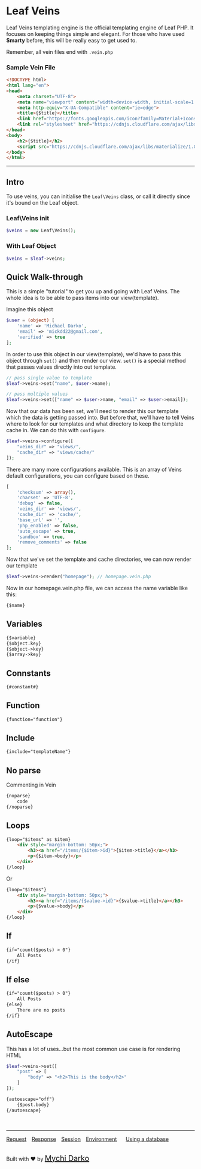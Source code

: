 # Leaf Veins
Leaf Veins templating engine is the official templating engine of Leaf PHP. It focuses on keeping things simple and elegant. For those who have used **Smarty** before, this will be really easy to get used to.

Remember, all vein files end with `.vein.php`
### Sample Vein File
```html
<!DOCTYPE html>
<html lang="en">
<head>
    <meta charset="UTF-8">
    <meta name="viewport" content="width=device-width, initial-scale=1.0">
    <meta http-equiv="X-UA-Compatible" content="ie=edge">
	<title>{$title}</title>
	<link href="https://fonts.googleapis.com/icon?family=Material+Icons" rel="stylesheet">
    <link rel="stylesheet" href="https://cdnjs.cloudflare.com/ajax/libs/materialize/1.0.0/css/materialize.min.css">
</head>
<body>
	<h2>{$title}</h2>
	<script src="https://cdnjs.cloudflare.com/ajax/libs/materialize/1.0.0/js/materialize.min.js"></script>
</body>
</html>
```

<hr>

## Intro

To use veins, you can initialise the `Leaf\Veins` class, or call it directly since it's bound on the Leaf object.

### Leaf\Veins init

```php
$veins = new Leaf\Veins();
```

### With Leaf Object

```php
$veins = $leaf->veins;
```

## Quick Walk-through

This is a simple "tutorial" to get you up and going with Leaf Veins. The whole idea is to be able to pass items into our view(template).

Imagine this object
```php
$user = (object) [
	'name' => 'Michael Darko',
	'email' => 'mickdd22@gmail.com',
	'verified' => true
];
```

In order to use this object in our view(template), we'd have to pass this object through `set()` and then render our view. `set()` is a special method that passes values directly into out template.
```php
// pass single value to template
$leaf->veins->set("name", $user->name);

// pass multiple values
$leaf->veins->set(["name" => $user->name, "email" => $user->email]);
```

Now that our data has been set, we'll need to render this our template which the data is getting passed into. But before that, we'll have to tell Veins where to look for our templates and what directory to keep the template cache in. We can do this with `configure`.

```php
$leaf->veins->configure([
	"veins_dir" => "views/",
	"cache_dir" => "views/cache/"
]);
```

There are many more configurations available. This is an array of Veins default configurations, you can configure based on these.

```php
[
	'checksum' => array(),
	'charset' => 'UTF-8',
	'debug' => false,
	'veins_dir' => 'views/',
	'cache_dir' => 'cache/',
	'base_url' => '',
	'php_enabled' => false,
	'auto_escape' => true,
	'sandbox' => true,
	'remove_comments' => false
];
```

Now that we've set the template and cache directories, we can now render our template

```php
$leaf->veins->render("homepage"); // homepage.vein.php
```

Now in our homepage.vein.php file, we can access the name variable like this:

```html
{$name}
```

## Variables
```html
{$variable}
{$object.key}
{$object->key}
{$array->key}
```

## Connstants
```html
{#constant#}
```

## Function
```html
{function="function"}
```

## Include
```html
{include="templateName"}
```

## No parse
Commenting in Vein
```html
{noparse}
	code
{/noparse}
```

## Loops
```html
{loop="$items" as $item}
	<div style="margin-bottom: 50px;">
		<h3><a href="/items/{$item->id}">{$item->title}</a></h3>
		<p>{$item->body}</p>
	</div>
{/loop}
```

Or 

```html
{loop="$items"}
	<div style="margin-bottom: 50px;">
		<h3><a href="/items/{$value->id}">{$value->title}</a></h3>
		<p>{$value->body}</p>
	</div>
{/loop}
```

## If
```html
{if="count($posts) > 0"}
	All Posts
{/if}
```

## If else
```html
{if="count($posts) > 0"}
	All Posts
{else}
	There are no posts
{/if}
```

## AutoEscape
This has a lot of uses...but the most common use case is for rendering HTML
```php
$leaf->veins->set([
	"post" => [
		"body" => "<h2>This is the body</h2>"
	]
]);
```
```html
{autoescape="off"}
	{$post.body}
{/autoescape}
```

<br>
<hr>

<a href="#/leaf/v/2.1-apha/http/request" style="margin: 0px">Request</a>
<a href="#/leaf/v/2.1-apha/http/response" style="margin: 0px 10px;">Response</a>
<a href="#/leaf/v/2.1-apha/http/session" style="margin: 0px; 10px;">Session</a>
<a href="#/leaf/v/2.1-apha/environment" style="margin: 0px 10px;">Environment</a>
<a href="#/leaf/v/2.1-apha/database" style="margin: 0px 10px;">Using a database</a>

<br>
Built with ❤ by <a href="https://mychi.netlify.com" style="font-size: 20px; color: #111;" target="_blank">Mychi Darko</a>